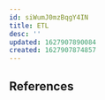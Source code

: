 ```yaml
---
id: siWumJ0mzBqgY4IN
title: ETL
desc: ''
updated: 1627907890084
created: 1627907874857
---
```


## References
